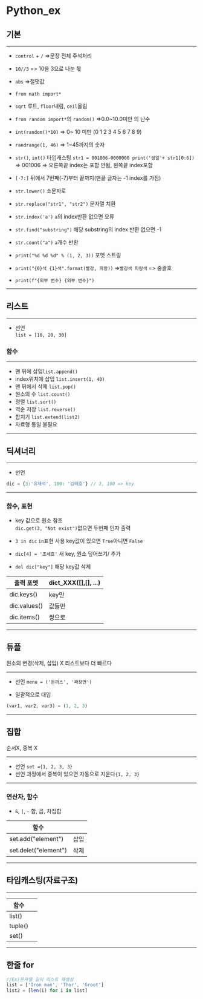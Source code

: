 # Python_ex
## 기본
---
* `control` + `/` =>문장 전체 주석처리
* `10//3` => 10을 3으로 나눈 몫
* ```abs``` =>절댓값

* ```from math import*```
* ```sqrt``` 루트, ```floor```내림, ```ceil```올림
* ```from random import*```의  ```random()``` =>0.0~10.0미만 의 난수

* ```int(random()*10)``` => 0~ 10 미만 (0 1 2 3 4 5 6 7 8 9)
* ```randrange(1, 46)``` => 1~45까지의 숫자
* ```str()```, ```int()``` 타입캐스팅
 ```str1 = 001006-0000000 print('생일'+ str1[0:6])```<br/> => 001006 => 오른쪽끝 index는 포함 안됨,
왼쪽끝 index포함<br/> 
* `[-7:]` 뒤에서 7번째(-7)부터 끝까지(맨끝 글자는 -1 index를 가짐)
* ```str.lower()``` 소문자로
* ```str.replace("str1", "str2")``` 문자열 치환
* `str.index('a')` `a`의 index반환 없으면 오류
* `str.find("substring")` 해당 substring의 index 반환 없으면 -1
* `str.count("a")` `a`개수 반환
* `print("%d %d %d" % (1, 2, 3))` 포멧 스트링
* `print("{0}색 {1}색".format(빨강, 파랑))` =>`빨강색 파랑색` => 중괄호
* ```print(f"{외부 변수} {외부 변수}")```
---
## 리스트
---

* 선언 <br/>`list = [10, 20, 30]`
### 함수
---
* 맨 뒤에 삽입`list.append()`
* index위치에 삽입 `list.insert(1, 40)`
* 맨 뒤에서 삭제 `list.pop()`
* 원소의 수 `list.count()`
* 정렬 `list.sort()`
* 역순 저장 `list.reverse()`
* 합치기 `list.extend(list2)`
* 자료형 통일 불필요
---
## 딕셔너리
---
* 선언 
```ts
dic = {3:'유재석', 100: '김태호'} // 3, 100 => key
```
---
### 함수, 표현
* key 값으로 원소 참조<br/>`dic.get(3, "Not exist")`없으면 두번째 인자 출력

* `3 in dic` `in`표현 사용 key값이 있으면 `True`아니면 `False`

* `dic[4] = '조세호'` 새 key, 원소 덮어쓰기/ 추가

* `del dic["key"]` 해당 key값 삭제

|출력 포멧|dict_XXX([],[], ...)|
|--|--|
|dic.keys()|key만|
|dic.values()|값들만|
|dic.items()|쌍으로|

---
## 튜플
원소의 변경(삭제, 삽입) X
리스트보다 더 빠르다

---
* 선언 `menu = ('돈까스', '짜장면')`

* 일괄적으로 대입
```ts
(var1, var2, var3) = (1, 2, 3)
```

---

## 집합
순서X, 중복 X

---
* 선언 `set ={1, 2, 3, 3}` 
* 선언 과정에서 중복이 있으면 자동으로 지운다`{1, 2, 3}`

---
### 연산자, 함수
* `&`, `|`, `-` 합, 곱, 차집합

|함수||
|--|--|
|set.add("element")|삽입|
|set.delet("element")|삭제|

---

## 타입캐스팅(자료구조)
---
|함수||
|--|--|
|list()||
|tuple()||
|set()||

---
## 한줄 for

```ts
//Ex)문자열 길이 리스트 재생성
list = ['Iron man', 'Thor', 'Groot']
list2 = [len(i) for i in list]
```

